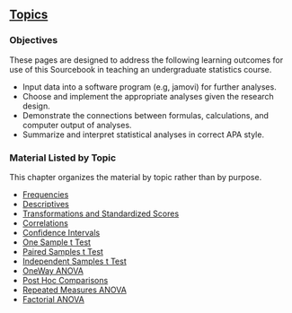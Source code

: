 ## [Topics](../Topics)

### Objectives

These pages are designed to address the following learning outcomes for use of this Sourcebook in teaching an undergraduate statistics course.

- Input data into a software program (e.g, jamovi) for further analyses.
- Choose and implement the appropriate analyses given the research design.
- Demonstrate the connections between formulas, calculations, and computer output of analyses.
- Summarize and interpret statistical analyses in correct APA style.

### Material Listed by Topic

This chapter organizes the material by topic rather than by purpose.

- [Frequencies](./frequencies.md)
- [Descriptives](./descriptives.md)
- [Transformations and Standardized Scores](./standardized.md)
- [Correlations](./correlations.md)
- [Confidence Intervals](./intervals.md)
- [One Sample t Test](./onesample.md)
- [Paired Samples t Test](./paired.md)
- [Independent Samples t Test](./independent.md)
- [OneWay ANOVA](./oneway.md)
- [Post Hoc Comparisons](./posthocs.md)
- [Repeated Measures ANOVA](./repeated.md)
- [Factorial ANOVA](./factorial.md)
